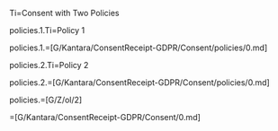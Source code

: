 Ti=Consent with Two Policies

policies.1.Ti=Policy 1

policies.1.=[G/Kantara/ConsentReceipt-GDPR/Consent/policies/0.md]

policies.2.Ti=Policy 2

policies.2.=[G/Kantara/ConsentReceipt-GDPR/Consent/policies/0.md]

policies.=[G/Z/ol/2]

=[G/Kantara/ConsentReceipt-GDPR/Consent/0.md]